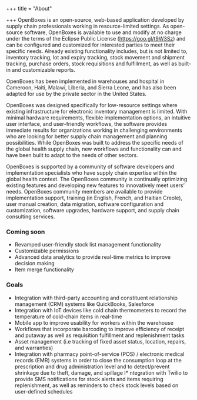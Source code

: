 +++
title = "About"

+++
OpenBoxes is an open-source, web-based application developed by supply chain professionals working in resource-limited settings. As open-source software, OpenBoxes is available to use and modify at no charge under the terms of the Eclipse Public License (https://goo.gl/t9W3Sz) and can be configured and customized for interested parties to meet their specific needs. Already existing functionality includes, but is not limited to, inventory tracking, lot and expiry tracking, stock movement and shipment tracking, purchase orders, stock requisitions and fulfillment, as well as built-in and customizable reports.

OpenBoxes has been implemented in warehouses and hospital in Cameroon, Haiti, Malawi, Liberia,
and Sierra Leone, and has also been adapted for use by the private sector in the United States.

OpenBoxes was designed specifically for low-resource settings where existing infrastructure for electronic inventory management is limited. With minimal hardware requirements, flexible implementation options, an intuitive user interface, and user-friendly workflows, the software provides immediate results for organizations working in challenging environments who are looking for better supply chain management and planning possibilities. While OpenBoxes was built to address the specific needs of the global health supply chain, new workflows and functionality can and have been built to adapt to the needs of other sectors.

OpenBoxes is supported by a community of software developers and implementation specialists who have supply chain
expertise within the global health context. The OpenBoxes community is continually optimizing existing features and
developing new features to innovatively meet users’ needs. OpenBoxes community members are available to provide
implementation support, training (in English, French, and Haitian Creole), user manual creation, data migration,
software configuration and customization, software upgrades, hardware support, and supply chain consulting services.

### Coming soon

* Revamped user-friendly stock list management functionality
* Customizable permissions
* Advanced data analytics to provide real-time metrics to improve decision making
* Item merge functionality

### Goals

* Integration with third-party accounting and constituent relationship management (CRM) systems like QuickBooks, Salesforce
* Integration with IoT devices like cold chain thermometers to record the temperature of cold-chain items in real-time
* Mobile app to improve usability for workers within the warehouse
* Workflows that incorporate barcoding to improve efficiency of receipt and putaway as well as requisition fulfillment and replenishment tasks
* Asset management (i.e tracking of fixed asset status, location, repairs, and warranties)
* Integration with pharmacy point-of-service (POS) / electronic medical records (EMR) systems in order to close the consumption loop at the prescription and drug administration level and to detect/prevent shrinkage due to theft, damage, and spillage
  I* ntegration with Twilio to provide SMS notifications for stock alerts and items requiring replenishment, as well as reminders to check stock levels based on user-defined schedules